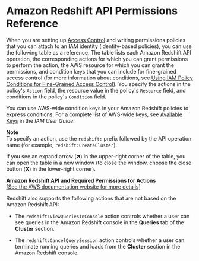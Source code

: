 # Amazon Redshift API Permissions Reference<a name="redshift-policy-resources.resource-permissions"></a>

When you are setting up [Access Control](redshift-iam-authentication-access-control.md#redshift-iam-accesscontrol) and writing permissions policies that you can attach to an IAM identity \(identity\-based policies\), you can use the following table as a reference\. The table lists each Amazon Redshift API operation, the corresponding actions for which you can grant permissions to perform the action, the AWS resource for which you can grant the permissions, and condition keys that you can include for fine\-grained access control \(for more information about conditions, see [Using IAM Policy Conditions for Fine\-Grained Access Control](redshift-iam-access-control-overview.md#redshift-policy-resources.conditions)\)\. You specify the actions in the policy's `Action` field, the resource value in the policy's `Resource` field, and conditions in the policy's `Condition` field\. 

You can use AWS\-wide condition keys in your Amazon Redshift policies to express conditions\. For a complete list of AWS\-wide keys, see [Available Keys](http://docs.aws.amazon.com/IAM/latest/UserGuide/reference_policies_elements.html#AvailableKeys) in the *IAM User Guide*\. 

**Note**  
To specify an action, use the `redshift:` prefix followed by the API operation name \(for example, `redshift:CreateCluster`\)\.

If you see an expand arrow \(**↗**\) in the upper\-right corner of the table, you can open the table in a new window \(to close the window, choose the close button \(**X**\) in the lower\-right corner\)\.


**Amazon Redshift API and Required Permissions for Actions**  
[\[See the AWS documentation website for more details\]](http://docs.aws.amazon.com/redshift/latest/mgmt/redshift-policy-resources.resource-permissions.html)

Redshift also supports the following actions that are not based on the Amazon Redshift API: 

+ The `redshift:ViewQueriesInConsole` action controls whether a user can see queries in the Amazon Redshift console in the **Queries** tab of the **Cluster** section\. 

+ The `redshift:CancelQuerySession` action controls whether a user can terminate running queries and loads from the **Cluster** section in the Amazon Redshift console\.